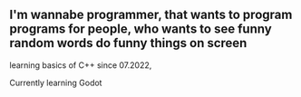 I'm wannabe programmer, that wants to program programs for people, who wants to see funny random words do funny things on screen
--
learning basics of C++ since 07.2022,

Currently learning Godot
